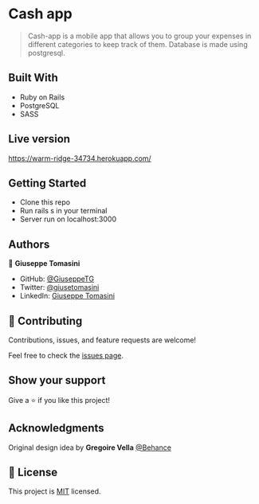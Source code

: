 # Cash app

>Cash-app is a mobile app that allows you to group your expenses in different categories to keep track of them. Database is made using postgresql.

## Built With

- Ruby on Rails
- PostgreSQL
- SASS

## Live version

https://warm-ridge-34734.herokuapp.com/

## Getting Started

- Clone this repo
- Run rails s in your terminal
- Server run on localhost:3000

## Authors

👤 **Giuseppe Tomasini**

- GitHub: [@GiuseppeTG](https://github.com/GiuseppeTG)
- Twitter: [@giusetomasini](https://twitter.com/giusetomasini)
- LinkedIn: [Giuseppe Tomasini](https://www.linkedin.com/in/giuseppe-tomasini-67ba101a8/)

## 🤝 Contributing

Contributions, issues, and feature requests are welcome!

Feel free to check the [issues page](../../issues/).

## Show your support

Give a ⭐️ if you like this project!

## Acknowledgments

Original design idea by **Gregoire Vella** [@Behance](https://www.behance.net/gallery/19759151/Snapscan-iOs-design-and-branding?tracking_source=)


## 📝 License

This project is [MIT](./MIT.md) licensed.
